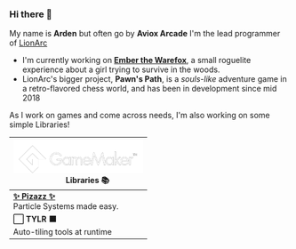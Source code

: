 ### Hi there 👋
My name is **Arden** but often go by **Aviox Arcade**
I'm the lead programmer of [LionArc](http://lionarcgames.com)

- I'm currently working on **[Ember the Warefox](http://lionarcgames.com)**, a small roguelite experience about a girl trying to survive in the woods.
- LionArc's bigger project, **Pawn's Path**, is a *souls-like* adventure game in a retro-flavored chess world, and has been in development since mid 2018

As I work on games and come across needs, I'm also working on some simple Libraries!

|<img src = "GameMaker_Logo_WT_small2.png" height=60px> <br>&nbsp;&nbsp;&nbsp;&nbsp;&nbsp;&nbsp;&nbsp;&nbsp; **Libraries 📚**|
|---|
|[**✨ Pizazz ✨**](https://github.com/AvioxArcade/Pizazz) <br> Particle Systems made easy. |
| **⬜ TYLR ⬛** <br> Auto-tiling tools at runtime |

<!--
**AvioxArcade/AvioxArcade** is a ✨ _special_ ✨ repository because its `README.md` (this file) appears on your GitHub profile.

Here are some ideas to get you started:

- 🔭 I’m currently working on ...
- 🌱 I’m currently learning ...
- 👯 I’m looking to collaborate on ...
- 🤔 I’m looking for help with ...
- 💬 Ask me about ...
- 📫 How to reach me: ...
- 😄 Pronouns: ...
- ⚡ Fun fact: ...
-->
